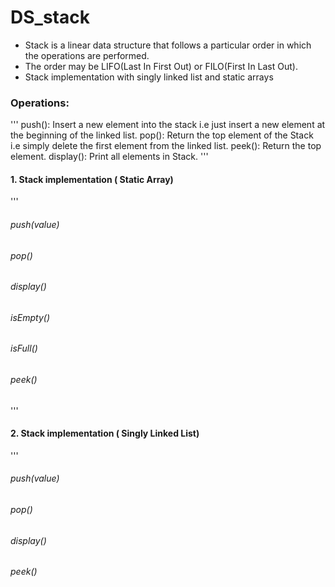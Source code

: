 # DS_stack
- Stack is a linear data structure that follows a particular order in which the operations are performed. 
- The order may be LIFO(Last In First Out) or FILO(First In Last Out). 
- Stack implementation with singly linked list and static arrays
### Operations:
'''
push(): Insert a new element into the stack i.e just insert a new element at the beginning of the linked list.
pop(): Return the top element of the Stack i.e simply delete the first element from the linked list.
peek(): Return the top element.
display(): Print all elements in Stack.
'''

#### 1. Stack implementation ( Static Array)
'''
###### push(value)
###### pop()
###### display()
###### isEmpty()
###### isFull()
###### peek()
'''
#### 2. Stack implementation ( Singly Linked List)
'''
###### push(value)
###### pop()
###### display()
###### peek()
